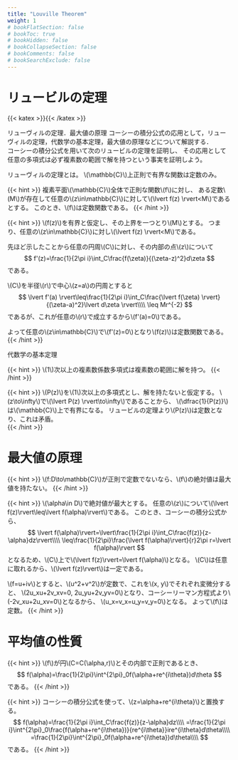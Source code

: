 ```yaml
---
title: "Louville Theorem"
weight: 1
# bookFlatSection: false
# bookToc: true
# bookHidden: false
# bookCollapseSection: false
# bookComments: false
# bookSearchExclude: false
---
```


# リュービルの定理

{{< katex >}}{{< /katex >}}


リューヴィルの定理．最大値の原理
コーシーの積分公式の応用として，リューヴィルの定理，代数学の基本定理，最大値の原理などについて解説する．    
コーシーの積分公式を用いて次のリュービルの定理を証明し、
その応用として任意の多項式は必ず複素数の範囲で解を持つという事実を証明しよう。

リューヴィルの定理とは。
\\(\mathbb{C}\\)上正則で有界な関数は定数のみ。


{{< hint >}}
複素平面\\(\mathbb{C}\\)全体で正則な関数\\(f\\)に対し、
ある定数\\(M\\)が存在して任意の\\(z\in\mathbb{C}\\)に対して\\(\lvert f(z) \rvert&lt;M\\)であるとする。
このとき、\\(f\\)は定数関数である。
{{< /hint >}}

{{< hint >}}
\\(f(z)\\)を有界と仮定し、その上界を一つとり\\(M\\)とする。
つまり、任意の\\(z\in\mathbb{C}\\)に対し\\(\lvert f(z) \rvert&lt;M\\)である。

先ほど示したことから任意の円周\\(C\\)に対し、その内部の点\\(z\\)について
$$
    f'(z)=\frac{1}{2\pi i}\int_C\frac{f(\zeta)}{(\zeta-z)^2}d\zeta
$$
である。

\\(C\\)を半径\\(r\\)で中心\\(z=a\\)の円周とすると
$$
    \lvert f'(a) \rvert\leq\frac{1}{2\pi i}\int_C\frac{\lvert f(\zeta) \rvert}{(\zeta-a)^2}\lvert d\zeta \rvert\\\\
    \leq Mr^{-2}
$$
であるが、これが任意の\\(r\\)で成立するから\\(f'(a)=0\\)である。

よって任意の\\(z\in\mathbb{C}\\)で\\(f'(z)=0\\)となり\\(f(z)\\)は定数関数である。  
{{< /hint >}}

代数学の基本定理


{{< hint >}}
\\(1\\)次以上の複素数係数多項式は複素数の範囲に解を持つ。
{{< /hint >}}

{{< hint >}}
\\(P(z)\\)を\\(1\\)次以上の多項式とし、解を持たないと仮定する。
\\(z\to\infty\\)で\\(\lvert P(z) \rvert\to\infty\\)であることから、
\\(\dfrac{1}{P(z)}\\)は\\(\mathbb{C}\\)上で有界になる。
リュービルの定理より\\(P(z)\\)は定数となり、これは矛盾。  
{{< /hint >}}


# 最大値の原理


{{< hint >}}
\\(f:D\to\mathbb{C}\\)が正則で定数でないなら、\\(f\\)の絶対値は最大値を持たない。
{{< /hint >}}

{{< hint >}}
\\(\alpha\in D\\)で絶対値が最大とする。
任意の\\(z\\)について\\(\lvert f(z)\rvert\leq\lvert f(\alpha)\rvert\\)である。
このとき、コーシーの積分公式から、
$$
\lvert f(\alpha)\rvert=\lvert\frac{1}{2\pi i}\int_C\frac{f(z)}{z-\alpha}dz\rvert\\\\
\leq\frac{1}{2\pi}\frac{\lvert f(\alpha)\rvert}{r}2\pi r=\lvert f(\alpha)\rvert
$$
となるため、\\(C\\)上で\\(\lvert f(z)\rvert=\lvert f(\alpha)\\)となる。
\\(C\\)は任意に取れるから、\\(\lvert f(z)\rvert\\)は一定である。

\\(f=u+iv\\)とすると、\\(u^2+v^2\\)が定数で、これを\\(x, y\\)でそれぞれ変微分すると、
\\(2u_xu+2v_xv=0, 2u_yu+2v_yv=0\\)となり、コーシーリーマン方程式より\\(-2v_xu+2u_xv=0\\)となるから、
\\(u_x=v_x=u_y=v_y=0\\)となる。
よって\\(f\\)は定数。
{{< /hint >}}


# 平均値の性質

{{< hint >}}
\\(f\\)が円\\(C=C(\alpha,r)\\)とその内部で正則であるとき、
$$
f(\alpha)=\frac{1}{2\pi}\int^{2\pi}_0f(\alpha+re^{i\theta})d\theta
$$
である。
{{< /hint >}}

{{< hint >}}
コーシーの積分公式を使って、\\(z=\alpha+re^{i\theta}\\)と置換する。
$$
f(\alpha)=\frac{1}{2\pi i}\int_C\frac{f(z)}{z-\alpha}dz\\\\
=\frac{1}{2\pi i}\int^{2\pi}_0\frac{f(\alpha+re^{i\theta})}{re^{i\theta}}ire^{i\theta}d\theta\\\\
=\frac{1}{2\pi}\int^{2\pi}_0f(\alpha+re^{i\theta})d\theta\\\\
$$
である。
{{< /hint >}}
